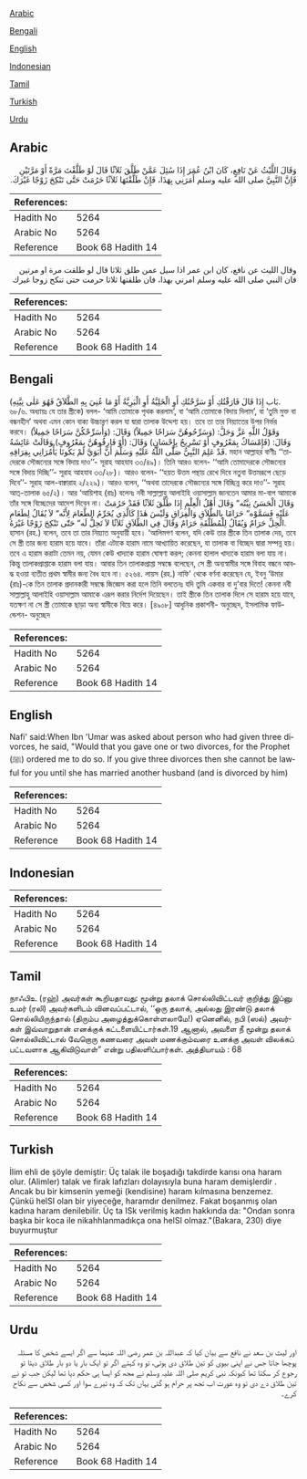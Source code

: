 [Arabic](#arabic)

[Bengali](#bengali)

[English](#english)

[Indonesian](#indonesian)

[Tamil](#tamil)

[Turkish](#turkish)

[Urdu](#urdu)

## Arabic


<div dir="rtl" lang="ar" style={{fontSize:'larger',backgroundColor:'#f8f9fa',padding:20}}>
وَقَالَ اللَّيْثُ عَنْ نَافِعٍ، كَانَ ابْنُ عُمَرَ إِذَا سُئِلَ عَمَّنْ طَلَّقَ ثَلاَثًا قَالَ لَوْ طَلَّقْتَ مَرَّةً أَوْ مَرَّتَيْنِ فَإِنَّ النَّبِيَّ صلى الله عليه وسلم أَمَرَنِي بِهَذَا، فَإِنْ طَلَّقْتَهَا ثَلاَثًا حَرُمَتْ حَتَّى تَنْكِحَ زَوْجًا غَيْرَكَ‏.‏
</div>
<div style={{backgroundColor:'#f8f9fa',padding:20, marginBottom: 10}}><table> <thead> <tr> <th>References:</th> <th></th> </tr> </thead> <tbody><tr><td>Hadith No</td><td>5264</td></tr><tr><td>Arabic No</td><td>5264</td></tr><tr><td>Reference</td><td>Book 68 Hadith 14</td></tr></tbody></table></div>


<div dir="rtl" lang="ar" style={{fontSize:'larger',backgroundColor:'#f8f9fa',padding:20}}>
وقال الليث عن نافع، كان ابن عمر اذا سيل عمن طلق ثلاثا قال لو طلقت مرة او مرتين فان النبي صلى الله عليه وسلم امرني بهذا، فان طلقتها ثلاثا حرمت حتى تنكح زوجا غيرك
</div>
<div style={{backgroundColor:'#f8f9fa',padding:20, marginBottom: 10}}><table> <thead> <tr> <th>References:</th> <th></th> </tr> </thead> <tbody><tr><td>Hadith No</td><td>5264</td></tr><tr><td>Arabic No</td><td>5264</td></tr><tr><td>Reference</td><td>Book 68 Hadith 14</td></tr></tbody></table></div>

## Bengali


<div dir="ltr" lang="bn" style={{fontSize:'larger',backgroundColor:'#f8f9fa',padding:20}}>
(بَاب إِذَا قَالَ فَارَقْتُكِ أَوْ سَرَّحْتُكِ أَوِ الْخَلِيَّةُ أَوِ الْبَرِيَّةُ أَوْ مَا عُنِيَ بِهِ الطَّلاَقُ فَهُوَ عَلٰى نِيَّتِهِ. ৬৮/৬. অধ্যায়ঃ যে তার স্ত্রীকে) বলল- ‘আমি তোমাকে পৃথক করলাম’, বা ‘আমি তোমাকে বিদায় দিলাম’, বা ‘তুমি মুক্ত বা বন্ধনহীন’ অথবা এমন কোন বাক্য উচ্চারণ করল যা দ্বারা তালাক উদ্দেশ্য হয়। তবে তা তার নিয়্যাতের উপর নির্ভর করবে। وَقَوْلُ اللَّهِ عَزَّ وَجَلَّ: (وَسَرِّحُوهُنَّ سَرَاحًا جَمِيلاً) وَقَالَ: (وَأُسَرِّحْكُنَّ سَرَاحًا جَمِيلاً) وَقَالَ: (فَإِمْسَاكٌ بِمَعْرُوفٍ أَوْ تَسْرِيحٌ بِإِحْسَانٍ) وَقَالَ: (أَوْ فَارِقُوهُنَّ بِمَعْرُوفٍ) وَقَالَتْ عَائِشَةُ قَدْ عَلِمَ النَّبِيُّ صَلَّى اللَّهُ عَلَيْهِ وَسَلَّمَ أَنَّ أَبَوَيَّ لَمْ يَكُونَا يَأْمُرَانِي بِفِرَاقِهِ. মহান আল্লাহর বাণীঃ ‘‘তাদেরকে সৌজন্যের সঙ্গে বিদায় দাও’’- সূরাহ আহযাব ৩৩/৪৯)। তিনি আরও বলেন- ‘‘আমি তোমাদেরকে সৌজন্যের সঙ্গে বিদায় দিচ্ছি’’- সূরাহ আহযাব ৩৩/২৮)। আরও বলেন- ‘‘হয়ত উত্তম পন্থায় রেখে দিবে নতুবা উত্তমরূপে ছেড়ে দিবে’’- সূরাহ আল-বাক্বারাহ ২/২২৯)। আরও বলেন, ‘‘অথবা তাদেরকে সৌজন্যের সঙ্গে বিচ্ছিন্ন করে দাও’’- সূরাহ আত্-তালাক ৬৫/২)। আর ‘আয়িশাহ (রাঃ) বলেনঃ নবী সাল্লাল্লাহু আলাইহি ওয়াসাল্লাম জানতেন আমার মা-বাপ আমাকে তাঁর সঙ্গে বিচ্ছেদের আদেশ দিবেন না। وَقَالَ الْحَسَنُ نِيَّتُه“ وَقَالَ أَهْلُ الْعِلْمِ إِذَا طَلَّقَ ثَلاَثًا فَقَدْ حَرُمَتْ عَلَيْهِ فَسَمَّوْه“ حَرَامًا بِالطَّلاَقِ وَالْفِرَاقِ وَلَيْسَ هٰذَا كَالَّذِي يُحَرِّمُ الطَّعَامَ لِأَنَّه“ لاَ يُقَالُ لِطَعَامِ الْحِلِّ حَرَامٌ وَيُقَالُ لِلْمُطَلَّقَةِ حَرَامٌ وَقَالَ فِي الطَّلاَقِ ثَلاَثًا لاَ تَحِلُّ لَه“ حَتّٰى تَنْكِحَ زَوْجًا غَيْرَهُ. হাসান (রহ.) বলেন, তবে তা তার নিয়্যাত অনুযায়ী হবে। ‘আলিমগণ বলেন, যদি কেউ তার স্ত্রীকে তিন তালাক দেয়, তবে সে স্ত্রী তার জন্য হারাম হয়ে যাবে। তাঁরা এটাকে হারাম নামে আখ্যায়িত করেছেন, যা তালাক বা বিচ্ছেদ দ্বারা সম্পন্ন হয়। তবে এ হারাম করাটা তেমন নয়, যেমন কেউ খাদ্যকে হারাম ঘোষণা করল; কেননা হালাল খাদ্যকে হারাম বলা যায় না। কিন্তু তালাকপ্রাপ্তাকে হারাম বলা যায়। আবার তিন তালাকপ্রাপ্তা সম্বন্ধে বলেছেন, সে স্ত্রী অন্যস্বামীর সঙ্গে বিবাহ বন্ধনে আবদ্ধ হওয়া ব্যতীত প্রথম স্বামীর জন্য বৈধ হবে না। ৫২৬৪. লায়স (রহ.) নাফি' থেকে বর্ণনা করেছেন যে, ইবনু ‘উমার (রাঃ)-কে তিন তালাক প্রদানকারী সম্বন্ধে জিজ্ঞেস করা হলে তিনি বলতেনঃ যদি তুমি একবার বা দু’বার দিতে! কেননা নবী সাল্লাল্লাহু আলাইহি ওয়াসাল্লাম আমাকে এরূপ করার নির্দেশ দিয়েছেন। তাই স্ত্রীকে তিন তালাক দিলে সে হারাম হয়ে যাবে, যতক্ষণ না সে স্ত্রী তোমাকে ছাড়া অন্য স্বামীকে বিয়ে করে। [৪৯০৮] আধুনিক প্রকাশনী- অনুচ্ছেদ, ইসলামিক ফাউন্ডেশন- অনুচ্ছেদ
</div>
<div style={{backgroundColor:'#f8f9fa',padding:20, marginBottom: 10}}><table> <thead> <tr> <th>References:</th> <th></th> </tr> </thead> <tbody><tr><td>Hadith No</td><td>5264</td></tr><tr><td>Arabic No</td><td>5264</td></tr><tr><td>Reference</td><td>Book 68 Hadith 14</td></tr></tbody></table></div>

## English


<div dir="ltr" lang="en" style={{fontSize:'larger',backgroundColor:'#f8f9fa',padding:20}}>
Nafi' said:When Ibn 'Umar was asked about person who had given three divorces, he said, "Would that you gave one or two divorces, for the Prophet (ﷺ) ordered me to do so. If you give three divorces then she cannot be lawful for you until she has married another husband (and is divorced by him)
</div>
<div style={{backgroundColor:'#f8f9fa',padding:20, marginBottom: 10}}><table> <thead> <tr> <th>References:</th> <th></th> </tr> </thead> <tbody><tr><td>Hadith No</td><td>5264</td></tr><tr><td>Arabic No</td><td>5264</td></tr><tr><td>Reference</td><td>Book 68 Hadith 14</td></tr></tbody></table></div>

## Indonesian


<div dir="ltr" lang="id" style={{fontSize:'larger',backgroundColor:'#f8f9fa',padding:20}}>

</div>
<div style={{backgroundColor:'#f8f9fa',padding:20, marginBottom: 10}}><table> <thead> <tr> <th>References:</th> <th></th> </tr> </thead> <tbody><tr><td>Hadith No</td><td>5264</td></tr><tr><td>Arabic No</td><td>5264</td></tr><tr><td>Reference</td><td>Book 68 Hadith 14</td></tr></tbody></table></div>

## Tamil


<div dir="ltr" lang="ta" style={{fontSize:'larger',backgroundColor:'#f8f9fa',padding:20}}>
நாஃபிஉ (ரஹ்) அவர்கள் கூறியதாவது: மூன்று தலாக் சொல்லிவிட்டவர் குறித்து இப்னு உமர் (ரலி) அவர்களிடம் வினவப்பட்டால், ‘‘ஒரு தலாக், அல்லது இரண்டு தலாக் சொல்லியிருந்தால் (திரும்ப அழைத்துக்கொள்ளலாமே!) ஏனெனில், நபி (ஸல்) அவர்கள் இவ்வாறுதான் எனக்குக் கட்டளையிட்டார்கள்.19 ஆனால், அவளை நீ மூன்று தலாக் சொல்லிவிட்டால் வேறொரு கணவரை அவள் மணக்கும்வரை உனக்கு அவள் விலக்கப் பட்டவளாக ஆகிவிடுவாள்” என்று பதிலளிப்பார்கள். அத்தியாயம் : 68
</div>
<div style={{backgroundColor:'#f8f9fa',padding:20, marginBottom: 10}}><table> <thead> <tr> <th>References:</th> <th></th> </tr> </thead> <tbody><tr><td>Hadith No</td><td>5264</td></tr><tr><td>Arabic No</td><td>5264</td></tr><tr><td>Reference</td><td>Book 68 Hadith 14</td></tr></tbody></table></div>

## Turkish


<div dir="ltr" lang="tr" style={{fontSize:'larger',backgroundColor:'#f8f9fa',padding:20}}>
İlim ehli de şöyle demiştir: Üç talak ile boşadığı takdirde karısı ona haram olur. (Alimler) talak ve firak lafızları dolayısıyla buna haram demişlerdir . Ancak bu bir kimsenin yemeği (kendisine) haram kılmasına benzemez. Çünkü helSI olan bir yiyeceğe, haramdır denilmez. Fakat boşanmış olan kadına haram denilebilir. Üç ta ISk verilmiş kadın hakkında da: "Ondan sonra başka bir koca ile nikahhlanmadıkça ona helSI olmaz."(Bakara, 230) diye buyurmuştur
</div>
<div style={{backgroundColor:'#f8f9fa',padding:20, marginBottom: 10}}><table> <thead> <tr> <th>References:</th> <th></th> </tr> </thead> <tbody><tr><td>Hadith No</td><td>5264</td></tr><tr><td>Arabic No</td><td>5264</td></tr><tr><td>Reference</td><td>Book 68 Hadith 14</td></tr></tbody></table></div>

## Urdu


<div dir="rtl" lang="ur" style={{fontSize:'larger',backgroundColor:'#f8f9fa',padding:20}}>
اور لیث بن سعد نے نافع سے بیان کیا کہ عبداللہ بن عمر رضی اللہ عنہما سے اگر ایسے شخص کا مسئلہ پوچھا جاتا جس نے اپنی بیوی کو تین طلاق دی ہوتی، تو وہ کہتے اگر تو ایک بار یا دو بار طلاق دیتا تو رجوع کر سکتا تھا کیونکہ نبی کریم صلی اللہ علیہ وسلم نے مجھ کو ایسا ہی حکم دیا تھا لیکن جب تو نے تین طلاق دے دی تو وہ عورت اب تجھ پر حرام ہو گئی یہاں تک کہ وہ تیرے سوا اور کسی شخص سے نکاح کرے۔
</div>
<div style={{backgroundColor:'#f8f9fa',padding:20, marginBottom: 10}}><table> <thead> <tr> <th>References:</th> <th></th> </tr> </thead> <tbody><tr><td>Hadith No</td><td>5264</td></tr><tr><td>Arabic No</td><td>5264</td></tr><tr><td>Reference</td><td>Book 68 Hadith 14</td></tr></tbody></table></div>